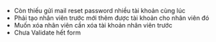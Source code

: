 - Còn thiếu gửi mail reset password nhiều tài khoản cùng lúc
- Phải tạo nhân viên trước mới thêm được tài khoản cho nhân viên đó
- Muốn xóa nhân viên cần xóa tài khoản nhân viên trước
- Chưa Validate hết form
